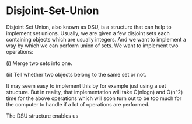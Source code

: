 # Disjoint-Set-Union

Disjoint Set Union, also known as DSU, is a structure that can help to implement set unions. Usually, we are given a few disjoint sets each containing objects which are usually integers. And we want to implement a way by which we can perform union of sets. We want to implement two operations:

(i) Merge two sets into one.

(ii) Tell whether two objects belong to the same set or not.

It may seem easy to implement this by for example just using a set structure. But in reality, that implementation will take O(nlogn) and O(n^2) time for the above operations which will soon turn out to be too much for the computer to handle if a lot of operations are performed. 

The DSU structure enables us 
